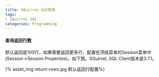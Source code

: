 ```yaml
---
title: SQuirreL-GUI使用
tags:
- SQuirreL GUI
categories: Programming
---
```


#### 查询返回行数

默认返回是100行，如果需要返回更多行，配置在顶级菜单的Session菜单中(Session->Session Properties)，如下图。SQuirreL SQL Client版本是3.7.1。

{% asset_img return-rows.jpg 默认返回行配置%}



